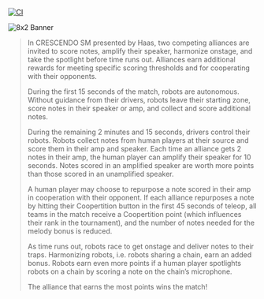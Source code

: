 [![CI](https://github.com/IronRiders/reefscape/actions/workflows/gradle.yml/badge.svg)](https://github.com/IronRiders/reefscape/actions/workflows/gradle.yml)

![8x2 Banner](https://github.com/user-attachments/assets/ca7bddfc-8815-40c6-bc6c-3a8b020dff7a)

>In CRESCENDO SM presented by Haas, two competing alliances are invited to score notes, amplify their speaker,
harmonize onstage, and take the spotlight before time runs out. Alliances earn additional rewards for meeting
specific scoring thresholds and for cooperating with their opponents.
>
>During the first 15 seconds of the match, robots are autonomous. Without guidance from their drivers, robots
leave their starting zone, score notes in their speaker or amp, and collect and score additional notes.
>
>During the remaining 2 minutes and 15 seconds, drivers control their robots. Robots collect notes from human
players at their source and score them in their amp and speaker. Each time an alliance gets 2 notes in their
amp, the human player can amplify their speaker for 10 seconds. Notes scored in an amplified speaker are
worth more points than those scored in an unamplified speaker.
>
>A human player may choose to repurpose a note scored in their amp in cooperation with their opponent. If
each alliance repurposes a note by hitting their Coopertition button in the first 45 seconds of teleop, all teams
in the match receive a Coopertition point (which influences their rank in the tournament), and the number of
notes needed for the melody bonus is reduced.
>
>As time runs out, robots race to get onstage and deliver notes to their traps. Harmonizing robots, i.e. robots
sharing a chain, earn an added bonus. Robots earn even more points if a human player spotlights robots on a
chain by scoring a note on the chain’s microphone.
>
>The alliance that earns the most points wins the match!

